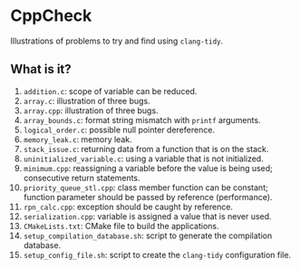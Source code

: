 # CppCheck
Illustrations of problems to try and find using `clang-tidy`.

## What is it?
1. `addition.c`: scope of variable can be reduced.
1. `array.c`: illustration of three bugs.
1. `array.cpp`: illustration of three bugs.
1. `array_bounds.c`: format string mismatch with `printf` arguments.
1. `logical_order.c`: possible null pointer dereference.
1. `memory_leak.c`: memory leak.
1. `stack_issue.c`: returning data from a function that is on the stack.
1. `uninitialized_variable.c`: using a variable that is not initialized.
1. `minimum.cpp`: reassigning a variable before the value is being used;
    consecutive return statements.
1. `priority_queue_stl.cpp`: class member function can be constant;
    function parameter should be passed by reference (performance).
1. `rpn_calc.cpp`: exception should be caught by reference.
1. `serialization.cpp`: variable is assigned a value that is never used.
1. `CMakeLists.txt`: CMake file to build the applications.
1. `setup_compilation_database.sh`: script to generate the compilation
    database.
1. `setup_config_file.sh`: script to create the `clang-tidy` 
    configuration file.
